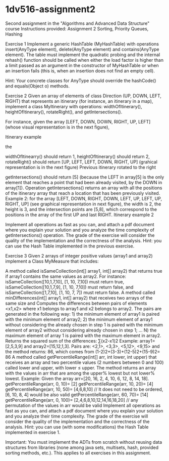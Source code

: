 # 1dv516-assignment2
Second assignment in the "Algorithms and Advanced Data Structure" course
Instructions provided:
Assignment 2
Sorting, Priority Queues, Hashing
 
Exercise 1
Implement a generic HashTable (MyHashTable) with operations insert(AnyType element), delete(AnyType element) and contains(AnyType element). The table must implement the quadratic probing and the internal rehash() function should be called when either the load factor is higher than a limit passed as an argument in the constructor of MyHashTable or when an insertion fails (this is, when an insertion does not find an empty cell).

Hint: Your concrete classes for AnyType should override the hashCode() and equals(Object o) methods. 

Exercise 2
Given an array of elements of class Direction (UP, DOWN, LEFT, RIGHT) that represents an itinerary (for instance, an itinerary in a map), implement a class MyItinerary with operations: widthOfItinerary(), heightOfItinerary(), rotateRight(), and getIntersections(). 

For instance, given the array [LEFT, DOWN, DOWN, RIGHT, UP, LEFT] (whose visual representation is in the next figure),

Itinerary example

the

widthOfItinearry() should return 1, 
heightOfItinerary() should return 2,
rotateRight() should return [UP, LEFT, LEFT, DOWN, RIGHT, UP] (grahical representation is in the next figure)
Previous itinerary rotated to the right

getIntersections() should return [5] (because the LEFT in array[5] is the only element that reaches a point that had been already visited, by the DOWN in array[1]).  Operation getIntersections() returns an array with all the positions of the itinerary array that reach a location that has been previously visited. 
Example 2: for the array [LEFT, DOWN, RIGHT, DOWN, LEFT, UP, LEFT, UP, RIGHT, UP] (see graphical representation in next figure), the width is 2, the height is 3, and the intersection points are [5,8], which correspond to the positions in the array of the first UP and last RIGHT. 
Itinerary example 2

Implement all operations as fast as you can, and attach a pdf document where you explain your solution and you analyze the time complexity of getIntersections() operation. The grade of the exercise will consider the quality of the implementation and the correctness of the analysis. Hint: you can use the Hash Table implemented in the previous exercise. 

Exercise 3
Given 2 arrays of integer positive values (array1 and array2) implement a Class MyMeasure that includes:

A method called isSameCollection(int[] array1, int[] array2) that returns true if array1 contains the same values as array2. For instance: isSameCollection([10,1,7,10], [1, 10, 7,10]) must return true, isSameCollection([10,1,7,9], [1, 10, 7,10]) must return false, and isSameCollection([1,7,10], [1, 10, 7, 7]) must return false. 
A method called minDifferences(int[] array1, int[] array2) that receives two arrays of the same size and 
Computes the differences between pairs of elements <x1,x2> where x1 belongs to array1 and x2 belongs to array2. The pairs are generated in the following way: 1) the minimum element of array1 is paired with the minimum element of array2; 2) the minimum element of array1 without considering the already chosen in step 1 is paired with the minimum element of array2 without considering already chosen in step 1; ... N) the maximum element of array 1 is paired with the maximum element in array2. 
Returns the squared sum of the differences: ∑(x2-x1)2
Example: array1=[2,5,3,9] and array2=[15,12,1,3]. 
Pairs are: <2,1>, <3,3>, <5,12>, <9,15> and the method returns: 86, which comes from (1-2)2+(3-3)+(12-5)2+(15-9)2= 86
A method called getPercentileRange(int[] arr, int lower, int upper) that receives an array and two percentile values (2 numbers between 0 and 100) called lower and upper, with lower ≤ upper. The method returns an array with the values in arr that are among the upper% lowest but not lower% lowest.
Example: Given the array arr=[20, 16, 2, 4, 10, 6, 12, 8, 14, 18].
getPercentileRange(arr, 0, 10)= [2]
getPercentileRange(arr, 10, 20)= [4]
getPercentileRange(arr, 10, 50)= [4,6,8,10] // It does not need to be ordered, [6, 10, 8, 4] would be also valid 
getPercentileRange(arr, 60, 70)= [14] 
getPercentileRange(arr, 0, 100)= [2,4,6,8,10,12,14,16,18,20] // any permutation of the values in arr would be valid
Implement all operations as fast as you can, and attach a pdf document where you explain your solution and you analyze their time complexity. The grade of the exercise will consider the quality of the implementation and the correctness of the analysis. Hint: you can use (with some modifications) the Hash Table implemented in exercise 1.

Important: You must implement the ADTs from scratch without reusing data structures from libraries (none among java sets, multisets, hash, provided sorting methods, etc.). This applies to all exercises in this assignment.
